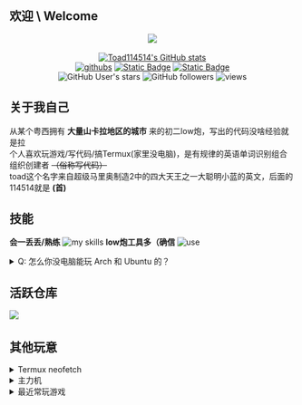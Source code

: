 ## 欢迎 \ Welcome
<div align="center">
<img src="https://readme-typing-svg.demolab.com?font=Fira+Code&pause=1000&color=2E78F2&center=true&random=true&width=435&lines=%E8%9F%B9bro+what+can+i+say;print(%22Hello%2C+world!%22);oh-my-soulknight!%E6%88%91%E4%BB%AC%E9%A2%86%E4%B8%BB%E7%8E%A9%E5%AE%B6%E6%9C%80nb(wu;a+low%E7%82%AE+use+termux+well%2C+that's+me;%E9%AD%94%E6%80%94%E6%B2%A1%E6%9C%89%E9%80%9A%E5%A4%A9%E8%B7%AF;%5Blaoye%40localhost+%5D%3A)]"/>


[![Toad114514's GitHub stats](https://github-readme-stats.vercel.app/api?username=toad114514&count_private=true&show_icons=true)](https://github.com/toad114514)<br>
[![githubs](https://img.shields.io/badge/Github-black?logo=github&style=flat-square)](https://github.com/toad114514) [![Static Badge](https://img.shields.io/badge/Gitee-171717?style=flat-square&logo=gitee&logoColor=C71D23)](https://gitee.com/toadstool) [![Static Badge](https://img.shields.io/badge/kuaishou-grey?style=flat-square&logo=kuaishou&logoColor=FF4906)](https%3A%2F%2Fwww.kuaishou.com%2Fprofile%2F3xn57ehqqzfdqie)<br>
![GitHub User's stars](https://img.shields.io/github/stars/toad114514)
![GitHub followers](https://img.shields.io/github/followers/toad114514)
![views](https://komarev.com/ghpvc?username=toad114514&style=flat)

</div>

## 关于我自己
从某个粤西拥有 **大量山卡拉地区的城市** 来的初二low炮，写出的代码没啥经验就是拉<br>
个人喜欢玩游戏/写代码/搞Termux(家里没电脑)，是有规律的英语单词识别组合组织创建者 ~~（俗称写代码）~~ <br>
toad这个名字来自超级马里奥制造2中的四大天王之一大聪明小蓝的英文，后面的114514就是 **(首)**
## 技能
**会一丢丢/熟练**
![my skills](https://skillicons.dev/icons?i=html,css,py,c,md,qt,lua,gtk)
**low炮工具多（确信**
![use](https://skillicons.dev/icons?i=bash,vim,git,arch,raspberrypi,vscode,linux,ubuntu,docker)
<details>
 <summary>Q: 怎么你没电脑能玩 Arch 和 Ubuntu 的？</summary>
 <p>A: Termux proot</p>
</details>

## 活跃仓库

<a href="https://github.com/toad114514/staxle">
<img src="https://github-readme-stat.vercel.app/api/pin/?username=toad114514&repo=staxle&theme=default"/></a>

## 其他玩意

<details>
   <summary>Termux neofetch</summary>
   <img src="https://raw.githubusercontent.com/Toad114514/Toad114514/refs/heads/main/img/Screenshot_2025-02-08-16-54-25-13.jpg" alt="neofetch"/>
</details>
<details>
   <summary>主力机</summary>
   <p>不怕炸所以敢用oppoa5</p>
   <img src="https://raw.githubusercontent.com/Toad114514/Toad114514/refs/heads/main/img/Screenshot_2025-02-08-16-54-38-38.jpg" alt="devcheck"/>
</details>
<details>
   <summary>最近常玩游戏</summary>
   <img src="https://raw.githubusercontent.com/Toad114514/Toad114514/refs/heads/main/img/Screenshot_2025-02-08-16-54-57-72.jpg" alt="recentPlay"/>
</details>
